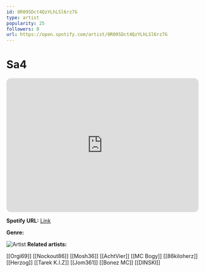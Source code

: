 ```yaml
---
id: 0R09SDct4QzYLhLSl6rz7G
type: artist
popularity: 25
followers: 0
url: https://open.spotify.com/artist/0R09SDct4QzYLhLSl6rz7G
---
```

# Sa4

<iframe style="border-radius:12px" src="https://open.spotify.com/embed/artist/0R09SDct4QzYLhLSl6rz7G" width="100%" height="352" frameBorder="0" allowfullscreen="" allow="autoplay; clipboard-write; encrypted-media; fullscreen; picture-in-picture" loading="lazy"></iframe>

**Spotify URL:** [Link](https://open.spotify.com/artist/0R09SDct4QzYLhLSl6rz7G)

**Genre:** 

![Artist]()
**Related artists:**

[[Orgi69]]
[[Nockout86]]
[[Mosh36]]
[[AchtVier]]
[[MC Bogy]]
[[86kiloherz]]
[[Herzog]]
[[Tarek K.I.Z]]
[[Jom361]]
[[Bonez MC]]
[[DINSKI]]
